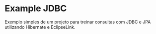 # Example JDBC

Exemplo simples de um projeto para treinar consultas com JDBC e JPA utilizando Hibernate e EclipseLink.